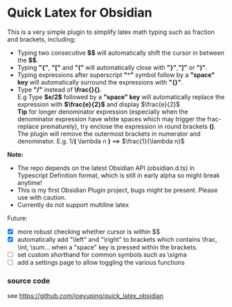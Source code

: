 # Quick Latex for Obsidian

This is a very simple plugin to simplify latex math typing such as fraction and brackets, including:
* Typing two consecutive **\$\$** will automatically shift the cursor in between the **\$\$**.
* Typing **"{"**, **"["** and **"("** will automatically close with **"}"**,**"]"** or **")"**.
* Typing expressions after superscript **"^"** symbol follow by a **"space" key** will automatically surround the expressions with **"{}"**.
* Type **"/"** instead of **\frac{}{}**.  
  E.g Type **\$e/2\$** followed by a **"space" key** will automatically replace the expression with **\$\frac{e}{2}\$** and display $\frac{e}{2}$  
  **Tip** for longer denominator expression (especially when the denominator expression have white spaces which may trigger the frac-replace prematurely), try enclose the expression in round brackets **()**. The plugin will remove the outermost brackets in numerator and denominator. E.g.  1/**(** \lambda n **)**  ==>  $\frac{1}{\lambda n}$


**Note:**
* The repo depends on the latest Obsidian API (obsidian.d.ts) in Typescript Definition format, which is still in early alpha so might break anytime!
* This is my first Obsidian Plugin project, bugs might be present. Please use with caution.
* Currently do not support multiline latex

Future:
- [X] more robust checking whether cursor is within $$
- [X] automatically add "\left" and "\right" to brackets which contains \frac, \int, \sum... when a "space" key is pressed within the brackets.
- [ ] set custom shorthand for common symbols such as \sigma
- [ ] add a settings page to allow toggling the various functions

### source code
see https://github.com/joeyuping/quick_latex_obsidian